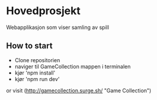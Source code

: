 # Hovedprosjekt

Webapplikasjon som viser samling av spill

## How to start
- Clone repositorien
- naviger til GameCollection mappen i terminalen
- kjør 'npm install'
- kjør 'npm run dev'

or visit (http://gamecollection.surge.sh/ "Game Collection")